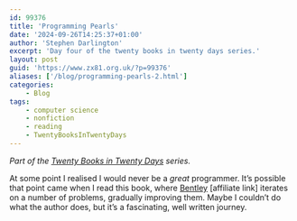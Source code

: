 ```yaml
---
id: 99376
title: 'Programming Pearls'
date: '2024-09-26T14:25:37+01:00'
author: 'Stephen Darlington'
excerpt: 'Day four of the twenty books in twenty days series.'
layout: post
guid: 'https://www.zx81.org.uk/?p=99376'
aliases: ['/blog/programming-pearls-2.html']
categories:
    - Blog
tags:
    - computer science
    - nonfiction
    - reading
    - TwentyBooksInTwentyDays
---
```


*Part of the [Twenty Books in Twenty Days](/blog/twenty-books.html) series.*

At some point I realised I would never be a *great* programmer. It’s possible that point came when I read this book, where [Bentley](https://amzn.to/3zqtmCw) [affiliate link] iterates on a number of problems, gradually improving them. Maybe I couldn’t do what the author does, but it’s a fascinating, well written journey.